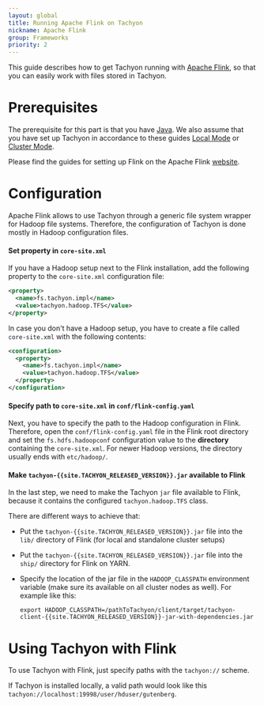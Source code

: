 ```yaml
---
layout: global
title: Running Apache Flink on Tachyon
nickname: Apache Flink
group: Frameworks
priority: 2
---
```


This guide describes how to get Tachyon running with [Apache Flink](http://flink.apache.org/), so
that you can easily work with files stored in Tachyon.

# Prerequisites

The prerequisite for this part is that you have
[Java](https://github.com/amplab/tachyon/wiki/Java-setup/). We also assume that you have set up
Tachyon in accordance to these guides [Local Mode](Running-Tachyon-Locally.html) or
[Cluster Mode](Running-Tachyon-on-a-Cluster.html).

Please find the guides for setting up Flink on the Apache Flink [website](http://flink.apache.org/).

# Configuration

Apache Flink allows to use Tachyon through a generic file system wrapper for Hadoop file systems.
Therefore, the configuration of Tachyon is done mostly in Hadoop configuration files.

#### Set property in `core-site.xml`

If you have a Hadoop setup next to the Flink installation, add the following property to the
`core-site.xml` configuration file:

```xml
<property>
  <name>fs.tachyon.impl</name>
  <value>tachyon.hadoop.TFS</value>
</property>
```

In case you don't have a Hadoop setup, you have to create a file called `core-site.xml` with the
following contents:

```xml
<configuration>
  <property>
    <name>fs.tachyon.impl</name>
    <value>tachyon.hadoop.TFS</value>
  </property>
</configuration>
```

#### Specify path to `core-site.xml` in `conf/flink-config.yaml`

Next, you have to specify the path to the Hadoop configuration in Flink. Therefore, open the
`conf/flink-config.yaml` file in the Flink root directory and set the `fs.hdfs.hadoopconf`
configuration value to the **directory** containing the `core-site.xml`. For newer Hadoop versions,
the directory usually ends with `etc/hadoop/`.

#### Make `tachyon-{{site.TACHYON_RELEASED_VERSION}}.jar` available to Flink

In the last step, we need to make the Tachyon `jar` file available to Flink, because it contains the
configured `tachyon.hadoop.TFS` class.

There are different ways to achieve that:

- Put the `tachyon-{{site.TACHYON_RELEASED_VERSION}}.jar` file into the `lib/` directory of Flink
(for local and standalone cluster setups)
- Put the `tachyon-{{site.TACHYON_RELEASED_VERSION}}.jar` file into the `ship/` directory for Flink
on YARN.
- Specify the location of the jar file in the `HADOOP_CLASSPATH` environment variable (make sure its
available on all cluster nodes as well). For example like this:

      export HADOOP_CLASSPATH=/pathToTachyon/client/target/tachyon-client-{{site.TACHYON_RELEASED_VERSION}}-jar-with-dependencies.jar

# Using Tachyon with Flink

To use Tachyon with Flink, just specify paths with the `tachyon://` scheme.

If Tachyon is installed locally, a valid path would look like this
`tachyon://localhost:19998/user/hduser/gutenberg`.
